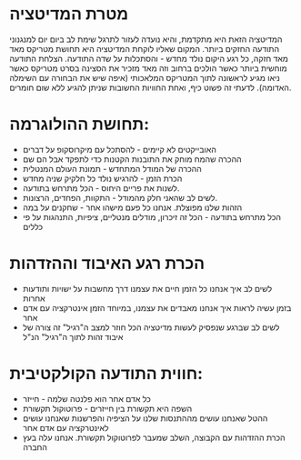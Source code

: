 מטרת המדיטציה
=====

המדיטציה הזאת היא מתקדמת, והיא נועדה לעזור לתרגל שימת לב ביום יום למנגנוני התודעה החזקים ביותר. המקום שאליו לוקחת המדיטציה היא תחושת מטריקס מאד מאד חזקה, כל רגע היקום נולד מחדש - והסתכלות על שדה התודעה. הצלחת התודעה מוחשית ביותר כאשר הולכים ברחוב וזה מאד מזכיר את הסצינה בסרט מטריקס כאשר ניאו מגיע לראשונה לתוך המטריקס המלאכותי (איפה שיש את הבחורה עם השימלה האדומה). לדעתי זה פשוט כיף, ואחת החוויות החשובות שניתן להגיע ללא שום חומרים. 

תחושת ההולוגרמה: 
=====

- האובייקטים לא קיימים - להסתכל עם מיקרוסקופ על דברים 
- ההכרה שהמח מוחק את התובנות הקטנות כדי לתפקד אבל הם שם
- ההכרה של המודל המתחדש - תמונת העולם המנטלית
- הכרת הזמן - להרגיש נולד כל חלקיק שניה מחדש
- לשנות את פריים היחוס - הכל מתרחש בתודעה.
- לשים לב שהאני חלק מהמודל - התקוות, הפחדים, הרצונות.
- הזהות שלנו מפוצלת. אנחנו כל פעם מישהו אחר - שחקנים על במה
- הכל מתרחש בתודעה - הכל זה זיכרון, מודלים מנטליים, ציפיות, התנהגות על פי כללים

הכרת רגע האיבוד וההזדהות
=====

- לשים לב איך אנחנו כל הזמן חיים את עצמנו דרך מחשבות על ישויות ותודעות אחרות 
- בזמן עשיה לראות איך אנחנו מאבדים את עצמנו, במיוחד הזמן אינטרקציה עם אדם אחר 
- לשים לב שברגע שנפסיק לעשות מדיטציה הכל חוזר למצב ה"רגיל" זה צורה של איבוד זהות לתוך ה"רגיל" הנ"ל

חווית התודעה הקולקטיבית:
=====

- כל אדם אחר הוא פלנטה שלמה - חייזר 
- השפה היא תקשורת בין חייזרים - פרוטוקול תקשורת 
- ההטל שאנחנו עושים מההתנסות שלנו על הציפיה והפרשנות שאנחנו עושים לאינטרקציה עם אדם אחר
- הכרת ההזדהות עם הקבוצה, השלב שמעבר לפרוטוקול תקשורת. אנחנו עלה בעץ החברה
